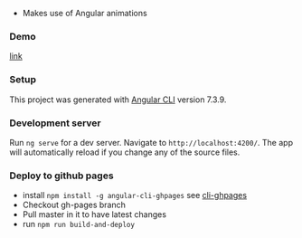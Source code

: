 - Makes use of Angular animations


### Demo
[link](https://rampiers.github.io/ng-carousel/)

### Setup
This project was generated with [Angular CLI](https://github.com/angular/angular-cli) version 7.3.9.

### Development server

Run `ng serve` for a dev server. Navigate to `http://localhost:4200/`. The app will automatically reload if you change any of the source files.

### Deploy to github pages

* install `npm install -g angular-cli-ghpages` see [cli-ghpages](https://medium.com/code-sketch/how-to-deploy-an-angular-7-app-to-github-pages-9427b609645f)
* Checkout gh-pages branch
* Pull master in it to have latest changes
* run `npm run build-and-deploy`
